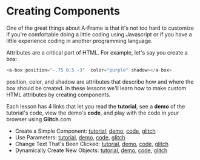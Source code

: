 # Creating Components

One of the great things about A-Frame is that it's not too hard to customize if you're comfortable doing a little coding using Javascript or if
you have a little experience coding in another programming language.

Attributes are a critical part of HTML. For example, let's say you create a box:

```js
<a-box position="-.75 0.5 -3"  color="purple" shadow></a-box>
```
position, color, and shadow are attributes that describe how and where the box should be created.  In these lessons we'll learn how to make custom HTML attributes by creating components.

Each lesson has 4 links that let you read the **tutorial**, see a **demo** of the tutorial's code, view the demo's **code**, and play with the code in your browser using **Glitch**.com

- Create a Simple Component: [tutorial](10-basic-component.html), [demo](code/10-basic-components.html),  [code](https://github.com/mr4all/learn-a-frame/blob/master/coding/components/code/10-basic-component.html),  [glitch]()
- Use Parameters:  [tutorial](20-parameters.html), [demo](code/20-parameters.html), [code](https://github.com/mr4all/learn-a-frame/blob/master/coding/components/code/20-parameters.html), [glitch]()
- Change Text That's Been Clicked: [tutorial](30-clickable.html), [demo](30-clickable.html), [code](https://github.com/mr4all/learn-a-frame/blob/master/coding/components/code/30-clickable.html), [glitch]()
- Dynamically Create New Objects: [tutorial](40-clickable-2.html), [demo](40-clickable-2.html), [code](https://github.com/mr4all/learn-a-frame/blob/master/coding/components/code/40-clickable-2.html), [glitch]()

<!-- ### Creating Custom Primitives A.K.A. HTML Tags -->

<!-- Not only can you create HTML attributes, you can also create your own HTML tags, called primitives. These lessons will show you how.
- [primitive](coding/primitives/code/020-gblock-primitive.html)
- [google block](coding/primitives/code/010-gblock.html)
- [furniture](coding/primitives/code/030-furniture.html) -->
